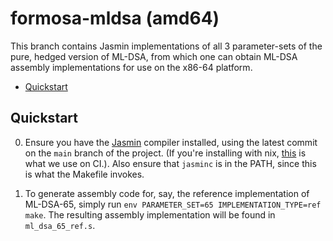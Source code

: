 # formosa-mldsa (amd64)

This branch contains Jasmin implementations of all 3 parameter-sets of the pure, 
hedged version of ML-DSA, from which one can obtain ML-DSA assembly implementations
for use on the x86-64 platform.

- [Quickstart](#quickstart)

## Quickstart

0. Ensure you have the [Jasmin](https://github.com/jasmin-lang/jasmin) compiler installed,
using the latest commit on the `main` branch of the project. (If you're installing
with nix, [this](https://github.com/formosa-crypto/formosa-mldsa/blob/amd64/shell.nix#L2)
is what we use on CI.). Also ensure that `jasminc` is in the PATH, since this
is what the Makefile invokes.

1. To generate assembly code for, say, the reference implementation of ML-DSA-65,
simply run `env PARAMETER_SET=65 IMPLEMENTATION_TYPE=ref make`. The resulting
assembly implementation will be found in `ml_dsa_65_ref.s`.
